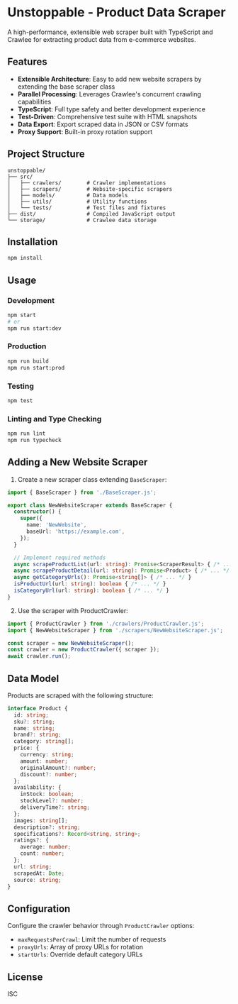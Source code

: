 # Unstoppable - Product Data Scraper

A high-performance, extensible web scraper built with TypeScript and Crawlee for extracting product data from e-commerce websites.

## Features

- **Extensible Architecture**: Easy to add new website scrapers by extending the base scraper class
- **Parallel Processing**: Leverages Crawlee's concurrent crawling capabilities
- **TypeScript**: Full type safety and better development experience
- **Test-Driven**: Comprehensive test suite with HTML snapshots
- **Data Export**: Export scraped data in JSON or CSV formats
- **Proxy Support**: Built-in proxy rotation support

## Project Structure

```
unstoppable/
├── src/
│   ├── crawlers/        # Crawler implementations
│   ├── scrapers/        # Website-specific scrapers
│   ├── models/          # Data models
│   ├── utils/           # Utility functions
│   └── tests/           # Test files and fixtures
├── dist/                # Compiled JavaScript output
└── storage/             # Crawlee data storage
```

## Installation

```bash
npm install
```

## Usage

### Development

```bash
npm start
# or
npm run start:dev
```

### Production

```bash
npm run build
npm run start:prod
```

### Testing

```bash
npm test
```

### Linting and Type Checking

```bash
npm run lint
npm run typecheck
```

## Adding a New Website Scraper

1. Create a new scraper class extending `BaseScraper`:

```typescript
import { BaseScraper } from './BaseScraper.js';

export class NewWebsiteScraper extends BaseScraper {
  constructor() {
    super({
      name: 'NewWebsite',
      baseUrl: 'https://example.com',
    });
  }

  // Implement required methods
  async scrapeProductList(url: string): Promise<ScraperResult> { /* ... */ }
  async scrapeProductDetail(url: string): Promise<Product> { /* ... */ }
  async getCategoryUrls(): Promise<string[]> { /* ... */ }
  isProductUrl(url: string): boolean { /* ... */ }
  isCategoryUrl(url: string): boolean { /* ... */ }
}
```

2. Use the scraper with ProductCrawler:

```typescript
import { ProductCrawler } from './crawlers/ProductCrawler.js';
import { NewWebsiteScraper } from './scrapers/NewWebsiteScraper.js';

const scraper = new NewWebsiteScraper();
const crawler = new ProductCrawler({ scraper });
await crawler.run();
```

## Data Model

Products are scraped with the following structure:

```typescript
interface Product {
  id: string;
  sku?: string;
  name: string;
  brand?: string;
  category: string[];
  price: {
    currency: string;
    amount: number;
    originalAmount?: number;
    discount?: number;
  };
  availability: {
    inStock: boolean;
    stockLevel?: number;
    deliveryTime?: string;
  };
  images: string[];
  description?: string;
  specifications?: Record<string, string>;
  ratings?: {
    average: number;
    count: number;
  };
  url: string;
  scrapedAt: Date;
  source: string;
}
```

## Configuration

Configure the crawler behavior through `ProductCrawler` options:

- `maxRequestsPerCrawl`: Limit the number of requests
- `proxyUrls`: Array of proxy URLs for rotation
- `startUrls`: Override default category URLs

## License

ISC